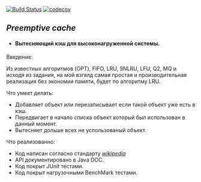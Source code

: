 [![Build Status](https://travis-ci.org/Artyom16RUS/Preemptive_cache.svg?branch=master)](https://travis-ci.org/Artyom16RUS/Preemptive_cache) [![codecov](https://codecov.io/gh/Artyom16RUS/Preemptive_cache/branch/master/graph/badge.svg)](https://codecov.io/gh/Artyom16RUS/Preemptive_cache)
## _Preemptive cache_

* #### Вытесняющий кэш для высоконагруженной системы.

Введение:

Из известных алгоритмов (OPT), FIFO, LRU, SNLRU, LFU, Q2, MQ и исходя из задания, на мой взгялд самая простая и 
производительная реализация без экономии памяти, будет по алгоритму LRU. 

Что умеет делать:
- Добавляет объект или перезаписывает если такой объект уже есть в кэш.
- Передвигает в начало списка объект который был использован в данный момент.
- Вытесняет дольше всех не успользованый объект.

Что реализованно:
- Код написан согласно стандарту  _[wikipedia](https://ru.wikipedia.org/wiki/%D0%90%D0%BB%D0%B3%D0%BE%D1%80%D0%B8%D1%82%D0%BC%D1%8B_%D0%BA%D1%8D%D1%88%D0%B8%D1%80%D0%BE%D0%B2%D0%B0%D0%BD%D0%B8%D1%8F#Least_recently_used_(%D0%92%D1%8B%D1%82%D0%B5%D1%81%D0%BD%D0%B5%D0%BD%D0%B8%D0%B5_%D0%B4%D0%B0%D0%B2%D0%BD%D0%BE_%D0%BD%D0%B5%D0%B8%D1%81%D0%BF%D0%BE%D0%BB%D1%8C%D0%B7%D1%83%D0%B5%D0%BC%D1%8B%D1%85))_
- API документировано в Java DOC.
- Код покрыт JUnit тестами.
- Код покрыт нагрузочными BenchMark тестами.





